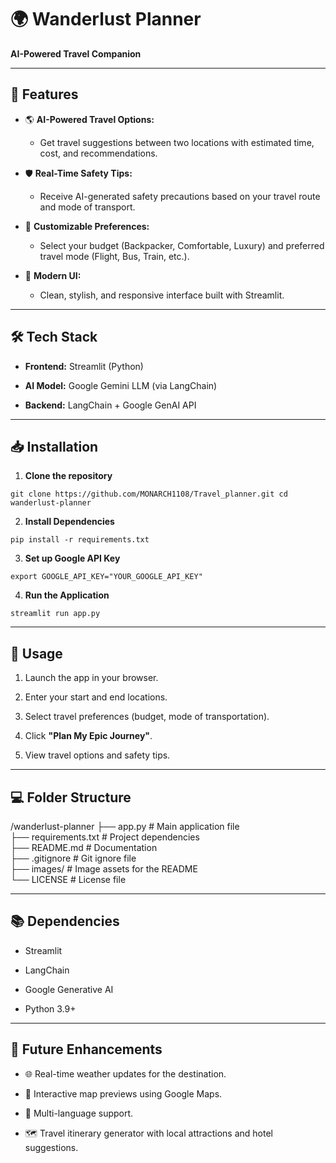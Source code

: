 # 🌍 Wanderlust Planner

**AI-Powered Travel Companion**

---

## 🚀 **Features**

- 🌎 **AI-Powered Travel Options:**
    
    - Get travel suggestions between two locations with estimated time, cost, and recommendations.
        
- 🛡️ **Real-Time Safety Tips:**
    
    - Receive AI-generated safety precautions based on your travel route and mode of transport.
        
- 🎯 **Customizable Preferences:**
    
    - Select your budget (Backpacker, Comfortable, Luxury) and preferred travel mode (Flight, Bus, Train, etc.).
        
- 🌟 **Modern UI:**
    
    - Clean, stylish, and responsive interface built with Streamlit.
        

---

## 🛠️ **Tech Stack**

- **Frontend:** Streamlit (Python)
    
- **AI Model:** Google Gemini LLM (via LangChain)
    
- **Backend:** LangChain + Google GenAI API
    
---

## 📥 **Installation**

1. **Clone the repository**
    
`git clone https://github.com/MONARCH1108/Travel_planner.git cd wanderlust-planner`

2. **Install Dependencies**
    
`pip install -r requirements.txt`

3. **Set up Google API Key**
    
`export GOOGLE_API_KEY="YOUR_GOOGLE_API_KEY"`

4. **Run the Application**

`streamlit run app.py`

---

## 🎯 **Usage**

1. Launch the app in your browser.
    
2. Enter your start and end locations.
    
3. Select travel preferences (budget, mode of transportation).
    
4. Click **"Plan My Epic Journey"**.
    
5. View travel options and safety tips.
    

---

## 💻 **Folder Structure**

/wanderlust-planner
 ├── app.py                  # Main application file  
 ├── requirements.txt        # Project dependencies  
 ├── README.md               # Documentation  
 ├── .gitignore              # Git ignore file  
 ├── images/                 # Image assets for the README  
 └── LICENSE                 # License file  

---

## 📚 **Dependencies**

- Streamlit
    
- LangChain
    
- Google Generative AI
    
- Python 3.9+
    

---

## 🌟 **Future Enhancements**

- 🌐 Real-time weather updates for the destination.
    
- 📍 Interactive map previews using Google Maps.
    
- 💬 Multi-language support.
    
- 🗺️ Travel itinerary generator with local attractions and hotel suggestions.
    
